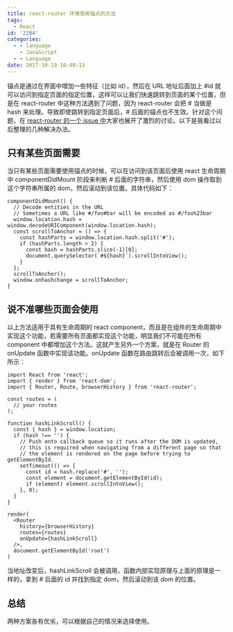```yaml
---
title: react-router 环境使用锚点的方法
tags:
  - React
id: '2204'
categories:
  - - language
    - JavaScript
  - - Language
date: 2017-10-19 10:40:13
---
```


锚点是通过在界面中增加一些特征（比如 id），然后在 URL 地址后面加上 #id 就可以访问到指定页面的指定位置，这样可以让我们快速跳转到页面的某个位置，但是在 react-router 中这种方法遇到了问题，因为 react-router 会把 # 当做是 hash 来处理。导致即使跳转到指定页面后，# 后面的锚点也不生效。针对这个问题，在 [react-router 的一个 issue 中](https://github.com/ReactTraining/react-router/issues/394)大家也展开了激烈的讨论。以下是我看过以后整理的几种解决办法。
<!-- more -->
## 只有某些页面需要

当只有某些页面需要使用锚点的时候，可以在访问到该页面后使用 react 生命周期中 componentDidMount 阶段来判断 # 后面的字符串，然后使用 dom 操作取到这个字符串所属的 dom，然后滚动到该位置。具体代码如下：

```
componentDidMount() {
  // Decode entities in the URL
  // Sometimes a URL like #/foo#bar will be encoded as #/foo%23bar
  window.location.hash = window.decodeURIComponent(window.location.hash);
  const scrollToAnchor = () => {
    const hashParts = window.location.hash.split('#');
    if (hashParts.length > 2) {
      const hash = hashParts.slice(-1)[0];
      document.querySelector(`#${hash}`).scrollIntoView();
    }
  };
  scrollToAnchor();
  window.onhashchange = scrollToAnchor;
}
```

## 说不准哪些页面会使用

以上方法适用于具有生命周期的 react component，而且是在组件的生命周期中实现这个功能，若需要所有页面都实现这个功能，明显我们不可能在所有 component 中都增加这个方法。这就产生另外一个方案，就是在 Router 的 onUpdate 函数中实现该功能。onUpdate 函数在路由跳转后会被调用一次，如下所示：

```
import React from 'react';
import { render } from 'react-dom';
import { Router, Route, browserHistory } from 'react-router';

const routes = (
  // your routes
);

function hashLinkScroll() {
  const { hash } = window.location;
  if (hash !== '') {
    // Push onto callback queue so it runs after the DOM is updated,
    // this is required when navigating from a different page so that
    // the element is rendered on the page before trying to getElementById.
    setTimeout(() => {
      const id = hash.replace('#', '');
      const element = document.getElementById(id);
      if (element) element.scrollIntoView();
    }, 0);
  }
}

render(
  <Router
    history={browserHistory}
    routes={routes}
    onUpdate={hashLinkScroll}
  />,
  document.getElementById('root')
)
```

当地址改变后，hashLinkScroll 会被调用，函数内部实现原理与上面的原理是一样的，拿到 # 后面的 id 并找到指定 dom，然后滚动到该 dom 的位置。

## 总结

两种方案各有优劣，可以根据自己的情况来选择使用。